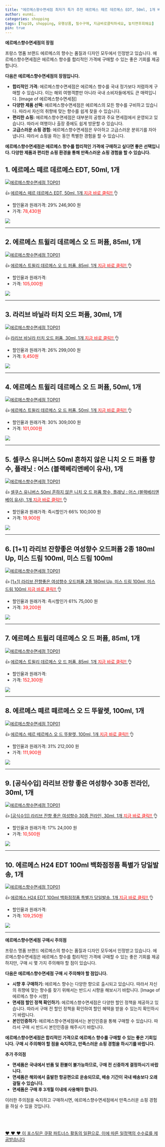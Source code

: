 ```yaml
---
title: "에르메스향수면세점 최저가 특가 추천 에르메스 떼르 데르메스 EDT, 50ml, 1개 비교 장점 구매가이드"
author: eunmi.
categories: shopping
tags: [Top10, shopping, 유행상품, 필수구매, 지금바로클릭하세요, 놓치면후회해요]
pin: true
---
```

**에르메스향수면세점의 장점**

프랑스 명품 브랜드 에르메스의 향수는 품질과 디자인 모두에서 인정받고 있습니다. 에르메스향수면세점은 에르메스 향수를 합리적인 가격에 구매할 수 있는 좋은 기회를 제공합니다.

**다음은 에르메스향수면세점의 장점입니다.**

* **합리적인 가격:** 에르메스향수면세점은 에르메스 향수를 국내 정가보다 저렴하게 구매할 수 있습니다. 이는 해외 여행객뿐만 아니라 국내 소비자들에게도 큰 매력입니다.
[Image of 에르메스향수면세점]
* **다양한 제품 선택:** 에르메스향수면세점은 에르메스의 모든 향수를 구비하고 있습니다. 따라서 자신의 취향에 맞는 향수를 쉽게 찾을 수 있습니다.
* **편리한 쇼핑:** 에르메스향수면세점은 대부분의 공항과 주요 면세점에서 운영되고 있습니다. 따라서 여행이나 출장 중에도 쉽게 방문할 수 있습니다.
* **고급스러운 쇼핑 경험:** 에르메스향수면세점은 우아하고 고급스러운 분위기를 자아냅니다. 따라서 쇼핑을 하는 동안 특별한 경험을 할 수 있습니다.

**에르메스향수면세점은 에르메스 향수를 합리적인 가격에 구매하고 싶다면 좋은 선택입니다. 다양한 제품과 편리한 쇼핑 환경을 통해 만족스러운 쇼핑 경험을 할 수 있습니다.**

   

## 1. 에르메스 떼르 데르메스 EDT, 50ml, 1개

[![에르메스향수면세점 TOP01](https://thumbnail8.coupangcdn.com/thumbnails/remote/230x230ex/image/retail/images/2020/03/27/19/3/6c1a570f-2538-40b5-98f1-442361f7383f.jpg)](https://link.coupang.com/re/AFFSDP?lptag=AF3617701&subid=GithubCoopas&pageKey=7423695618&traceid=V0-153&itemId=2460622367&vendorItemId=70454128912)


👍 [에르메스 떼르 데르메스 EDT, 50ml, 1개 <font color=red> 지금 바로 클릭!! </font> ](https://link.coupang.com/re/AFFSDP?lptag=AF3617701&subid=GithubCoopas&pageKey=7423695618&traceid=V0-153&itemId=2460622367&vendorItemId=70454128912) 👌 


- 할인율과 원래가격: 29%  246,900   원
- 가격: <span style='color:red'>78,430원</span>

[![](/discount_price.png)](https://link.coupang.com/re/AFFSDP?lptag=AF3617701&subid=GithubCoopas&pageKey=7423695618&traceid=V0-153&itemId=2460622367&vendorItemId=70454128912)

---


   

## 2. 에르메스 트윌리 데르메스 오 드 퍼퓸, 85ml, 1개

[![에르메스향수면세점 TOP01](https://thumbnail7.coupangcdn.com/thumbnails/remote/230x230ex/image/vendor_inventory/c941/982d4e9f7ce4b5a47fa8df6063ab183b3e1455b4ba84816aab14c4914032.jpg)](https://link.coupang.com/re/AFFSDP?lptag=AF3617701&subid=GithubCoopas&pageKey=7063388893&traceid=V0-153&itemId=17520079005&vendorItemId=84687226237)


👍 [에르메스 트윌리 데르메스 오 드 퍼퓸, 85ml, 1개 <font color=red> 지금 바로 클릭!! </font> ](https://link.coupang.com/re/AFFSDP?lptag=AF3617701&subid=GithubCoopas&pageKey=7063388893&traceid=V0-153&itemId=17520079005&vendorItemId=84687226237) 👌 


- 할인율과 원래가격: 
- 가격: <span style='color:red'>105,000원</span>

[![](/discount_price.png)](https://link.coupang.com/re/AFFSDP?lptag=AF3617701&subid=GithubCoopas&pageKey=7063388893&traceid=V0-153&itemId=17520079005&vendorItemId=84687226237)

---


   

## 3. 라리브 바닐라 터치 오드 퍼퓸, 30ml, 1개

[![에르메스향수면세점 TOP01](https://thumbnail10.coupangcdn.com/thumbnails/remote/230x230ex/image/product/image/vendoritem/2018/12/26/4024589643/b58bf8a1-90a0-4e1d-9988-a0a4a6acc7a8.jpg)](https://link.coupang.com/re/AFFSDP?lptag=AF3617701&subid=GithubCoopas&pageKey=143593276&traceid=V0-153&itemId=417048973&vendorItemId=4024589643)


👍 [라리브 바닐라 터치 오드 퍼퓸, 30ml, 1개 <font color=red> 지금 바로 클릭!! </font> ](https://link.coupang.com/re/AFFSDP?lptag=AF3617701&subid=GithubCoopas&pageKey=143593276&traceid=V0-153&itemId=417048973&vendorItemId=4024589643) 👌 


- 할인율과 원래가격: 26%  299,000   원
- 가격: <span style='color:red'>9,450원</span>

[![](/discount_price.png)](https://link.coupang.com/re/AFFSDP?lptag=AF3617701&subid=GithubCoopas&pageKey=143593276&traceid=V0-153&itemId=417048973&vendorItemId=4024589643)

---


   

## 4. 에르메스 트윌리 데르메스 오 드 퍼퓸, 50ml, 1개

[![에르메스향수면세점 TOP01](https://thumbnail10.coupangcdn.com/thumbnails/remote/230x230ex/image/retail/images/2019/11/06/16/1/4c7a1170-1a08-4040-a5cc-8729d8bd1d8f.jpg)](https://link.coupang.com/re/AFFSDP?lptag=AF3617701&subid=GithubCoopas&pageKey=332744816&traceid=V0-153&itemId=1062932244&vendorItemId=5543263170)


👍 [에르메스 트윌리 데르메스 오 드 퍼퓸, 50ml, 1개 <font color=red> 지금 바로 클릭!! </font> ](https://link.coupang.com/re/AFFSDP?lptag=AF3617701&subid=GithubCoopas&pageKey=332744816&traceid=V0-153&itemId=1062932244&vendorItemId=5543263170) 👌 


- 할인율과 원래가격: 30%  309,000   원
- 가격: <span style='color:red'>101,000원</span>

[![](/discount_price.png)](https://link.coupang.com/re/AFFSDP?lptag=AF3617701&subid=GithubCoopas&pageKey=332744816&traceid=V0-153&itemId=1062932244&vendorItemId=5543263170)

---


   

## 5. 셀쿠스 유니버스 50ml 흔하지 않은 니치 오 드 퍼퓸 향수, 플래닛 : 어스 (블랙베리앤베이 유사), 1개

[![에르메스향수면세점 TOP01](https://thumbnail7.coupangcdn.com/thumbnails/remote/230x230ex/image/vendor_inventory/8dcd/d6411fb616474856407cf4c0f6028a6b3e7bdb72c2c27594b60932a94ab9.jpg)](https://link.coupang.com/re/AFFSDP?lptag=AF3617701&subid=GithubCoopas&pageKey=6225183077&traceid=V0-153&itemId=12479878470&vendorItemId=79748671716)


👍 [셀쿠스 유니버스 50ml 흔하지 않은 니치 오 드 퍼퓸 향수, 플래닛 : 어스 (블랙베리앤베이 유사), 1개 <font color=red> 지금 바로 클릭!! </font> ](https://link.coupang.com/re/AFFSDP?lptag=AF3617701&subid=GithubCoopas&pageKey=6225183077&traceid=V0-153&itemId=12479878470&vendorItemId=79748671716) 👌 


- 할인율과 원래가격: 즉시할인가 66%  100,000   원
- 가격: <span style='color:red'>19,900원</span>

[![](/discount_price.png)](https://link.coupang.com/re/AFFSDP?lptag=AF3617701&subid=GithubCoopas&pageKey=6225183077&traceid=V0-153&itemId=12479878470&vendorItemId=79748671716)

---


   

## 6. [1+1] 라리브 잔향좋은 여성향수 오드퍼퓸 2종 180ml Up, 미스 드림 100ml, 미스 드림 100ml

[![에르메스향수면세점 TOP01](https://thumbnail8.coupangcdn.com/thumbnails/remote/230x230ex/image/vendor_inventory/eed8/19de865ae590ce5be3617de6c107f6d9058153cd1182d7f269d329a4a4fc.jpg)](https://link.coupang.com/re/AFFSDP?lptag=AF3617701&subid=GithubCoopas&pageKey=4946518939&traceid=V0-153&itemId=6526469902&vendorItemId=73617902878)


👍 [[1+1] 라리브 잔향좋은 여성향수 오드퍼퓸 2종 180ml Up, 미스 드림 100ml, 미스 드림 100ml <font color=red> 지금 바로 클릭!! </font> ](https://link.coupang.com/re/AFFSDP?lptag=AF3617701&subid=GithubCoopas&pageKey=4946518939&traceid=V0-153&itemId=6526469902&vendorItemId=73617902878) 👌 


- 할인율과 원래가격: 즉시할인가 61%  75,000   원
- 가격: <span style='color:red'>39,200원</span>

[![](/discount_price.png)](https://link.coupang.com/re/AFFSDP?lptag=AF3617701&subid=GithubCoopas&pageKey=4946518939&traceid=V0-153&itemId=6526469902&vendorItemId=73617902878)

---


   

## 7. 에르메스 트윌리 데르메스 오 드 퍼퓸, 85ml, 1개

[![에르메스향수면세점 TOP01](https://thumbnail9.coupangcdn.com/thumbnails/remote/230x230ex/image/vendor_inventory/a5e9/dd0ca35e14449681147b650aa0a7a975a8e417783b1d3d3d4ceebd7be05b.jpg)](https://link.coupang.com/re/AFFSDP?lptag=AF3617701&subid=GithubCoopas&pageKey=332744816&traceid=V0-153&itemId=1062932250&vendorItemId=78482242483)


👍 [에르메스 트윌리 데르메스 오 드 퍼퓸, 85ml, 1개 <font color=red> 지금 바로 클릭!! </font> ](https://link.coupang.com/re/AFFSDP?lptag=AF3617701&subid=GithubCoopas&pageKey=332744816&traceid=V0-153&itemId=1062932250&vendorItemId=78482242483) 👌 


- 할인율과 원래가격: 
- 가격: <span style='color:red'>152,300원</span>

[![](/discount_price.png)](https://link.coupang.com/re/AFFSDP?lptag=AF3617701&subid=GithubCoopas&pageKey=332744816&traceid=V0-153&itemId=1062932250&vendorItemId=78482242483)

---


   

## 8. 에르메스 떼르 떼르메스 오 드 뚜왈렛, 100ml, 1개

[![에르메스향수면세점 TOP01](https://thumbnail9.coupangcdn.com/thumbnails/remote/230x230ex/image/vendor_inventory/007a/2070adf2e15218a94aa342a2fea1e2f4b07eea7071a0298708e1c5097fa1.jpg)](https://link.coupang.com/re/AFFSDP?lptag=AF3617701&subid=GithubCoopas&pageKey=6962059835&traceid=V0-153&itemId=16904258460&vendorItemId=84082385562)


👍 [에르메스 떼르 떼르메스 오 드 뚜왈렛, 100ml, 1개 <font color=red> 지금 바로 클릭!! </font> ](https://link.coupang.com/re/AFFSDP?lptag=AF3617701&subid=GithubCoopas&pageKey=6962059835&traceid=V0-153&itemId=16904258460&vendorItemId=84082385562) 👌 


- 할인율과 원래가격: 31%  212,000   원
- 가격: <span style='color:red'>111,900원</span>

[![](/discount_price.png)](https://link.coupang.com/re/AFFSDP?lptag=AF3617701&subid=GithubCoopas&pageKey=6962059835&traceid=V0-153&itemId=16904258460&vendorItemId=84082385562)

---


   

## 9. [공식수입] 라리브 잔향 좋은 여성향수 30종 전라인, 30ml, 1개

[![에르메스향수면세점 TOP01](https://thumbnail7.coupangcdn.com/thumbnails/remote/230x230ex/image/vendor_inventory/3795/6300a43396fa13b7e8077506c8191d3d9b296be42aa90c732020b3f28ae9.jpg)](https://link.coupang.com/re/AFFSDP?lptag=AF3617701&subid=GithubCoopas&pageKey=143485278&traceid=V0-153&itemId=6322463258&vendorItemId=73617905265)


👍 [[공식수입] 라리브 잔향 좋은 여성향수 30종 전라인, 30ml, 1개 <font color=red> 지금 바로 클릭!! </font> ](https://link.coupang.com/re/AFFSDP?lptag=AF3617701&subid=GithubCoopas&pageKey=143485278&traceid=V0-153&itemId=6322463258&vendorItemId=73617905265) 👌 


- 할인율과 원래가격: 17%  24,000   원
- 가격: <span style='color:red'>10,500원</span>

[![](/discount_price.png)](https://link.coupang.com/re/AFFSDP?lptag=AF3617701&subid=GithubCoopas&pageKey=143485278&traceid=V0-153&itemId=6322463258&vendorItemId=73617905265)

---


   

## 10. 에르메스 H24 EDT 100ml 백화점정품 특별가 당일발송, 1개

[![에르메스향수면세점 TOP01](https://thumbnail7.coupangcdn.com/thumbnails/remote/230x230ex/image/vendor_inventory/595f/e6a54e8033be7212c13de4d3be01fcb185f6b4db174eaec4889513096ae8.jpg)](https://link.coupang.com/re/AFFSDP?lptag=AF3617701&subid=GithubCoopas&pageKey=6504678244&traceid=V0-153&itemId=13261853733&vendorItemId=87659506423)


👍 [에르메스 H24 EDT 100ml 백화점정품 특별가 당일발송, 1개 <font color=red> 지금 바로 클릭!! </font> ](https://link.coupang.com/re/AFFSDP?lptag=AF3617701&subid=GithubCoopas&pageKey=6504678244&traceid=V0-153&itemId=13261853733&vendorItemId=87659506423) 👌 


- 할인율과 원래가격: 
- 가격: <span style='color:red'>109,250원</span>

[![](/discount_price.png)](https://link.coupang.com/re/AFFSDP?lptag=AF3617701&subid=GithubCoopas&pageKey=6504678244&traceid=V0-153&itemId=13261853733&vendorItemId=87659506423)

---
**에르메스향수면세점 구매시 주의점**

프랑스 명품 브랜드 에르메스의 향수는 품질과 디자인 모두에서 인정받고 있습니다. 에르메스향수면세점은 에르메스 향수를 합리적인 가격에 구매할 수 있는 좋은 기회를 제공하지만, 구매 시 몇 가지 주의해야 할 점이 있습니다.

**다음은 에르메스향수면세점 구매 시 주의해야 할 점입니다.**

* **시향 후 구매하기:** 에르메스 향수는 다양한 향으로 출시되고 있습니다. 따라서 자신의 취향에 맞는 향수를 찾기 위해서는 반드시 시향을 해보시기 바랍니다.
[Image of 에르메스 향수 시향]
* **면세점 할인 정책 확인하기:** 에르메스향수면세점은 다양한 할인 정책을 제공하고 있습니다. 따라서 구매 전 할인 정책을 확인하여 할인 혜택을 받을 수 있는지 확인하시기 바랍니다.
* **본인인증하기:** 에르메스향수면세점에서는 본인인증을 통해 구매할 수 있습니다. 따라서 구매 시 반드시 본인인증을 해주시기 바랍니다.

**에르메스향수면세점은 합리적인 가격으로 에르메스 향수를 구매할 수 있는 좋은 기회입니다. 구매 시 주의해야 할 점을 숙지하고, 만족스러운 쇼핑 경험을 하시기를 바랍니다.**

**추가 주의점**

* **면세품은 국내에서 반품 및 환불이 불가능하므로, 구매 전 신중하게 결정하시기 바랍니다.**
* **면세품은 해외에서 출발한 항공편으로 운송되므로, 배송 기간이 국내 배송보다 오래 걸릴 수 있습니다.**
* **면세품은 구매 후 3개월 이내에 사용해야 합니다.**

이러한 주의점을 숙지하고 구매하시면, 에르메스향수면세점에서 만족스러운 쇼핑 경험을 하실 수 있을 것입니다.<br><br><br><br><br> [ ❤ ❤ ❤ 이 포스팅은 쿠팡 파트너스 활동의 일환으로, 이에 따른 일정액의 수수료를 제공받습니다](https://link.coupang.com/a/bcEFyh)
